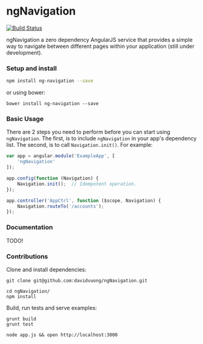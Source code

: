 # ngNavigation
[![Build Status](https://travis-ci.org/davidvuong/ngNavigation.svg?branch=master)](https://travis-ci.org/davidvuong/ngNavigation)

ngNavigation a zero dependency AngularJS service that provides a simple way to navigate between different pages within your application (still under development).

### Setup and install

```bash
npm install ng-navigation --save
```

or using bower:

```
bower install ng-navigation --save
```

### Basic Usage

There are 2 steps you need to perform before you can start using `ngNavigation`. The first, is to include `ngNavigation` in your app's dependency list. The second, is to call `Navigation.init()`. For example:

```js
var app = angular.module('ExampleApp', [
    'ngNavigation'
]);

app.config(function (Navigation) {
    Navigation.init();  // Idempotent operation.
});

app.controller('AppCtrl', function ($scope, Navigation) {
    Navigation.routeTo('/accounts');
});
```

### Documentation

TODO!

### Contributions

Clone and install dependencies:

```
git clone git@github.com:davidvuong/ngNavigation.git

cd ngNavigation/
npm install
```

Build, run tests and serve examples:

```
grunt build
grunt test

node app.js && open http://localhost:3000
```
